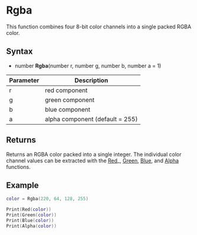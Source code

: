 # Rgba

This function combines four 8-bit color channels into a single packed RGBA color.

## Syntax

- number **Rgba**(number r, number g, number b, number a = 1)

| Parameter | Description |
| --- | --- |
| r | red component |
| g | green component |
| b | blue component |
| a | alpha component (default = 255) |

## Returns

Returns an RGBA color packed into a single integer. The individual color channel values can be extracted with the [Red](Red)_, [Green](Green), [Blue](Blue), and [Alpha](Alpha) functions.

## Example

```lua
color = Rgba(220, 64, 128, 255)

Print(Red(color))
Print(Green(color))
Print(Blue(color))
Print(Alpha(color))
```
